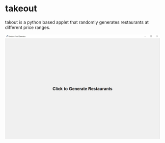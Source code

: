 # takeout

takout is a python based applet that randomly generates restaurants at different price ranges.

[![Usage](usage.jpg)](https://replit.com/@anthonytedja/takeoutpy#main.py)
